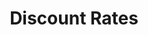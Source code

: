 ---
layout: post
title: Discount Rates
description: Whether our species makes it to the next 200 years might depend on discount rates
summary: About why discount rates are a moral dillemma in thinking about climate change
tags: [Science, Math]
---